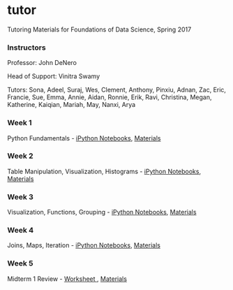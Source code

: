 # tutor
Tutoring Materials for Foundations of Data Science, Spring 2017

### Instructors
Professor: John DeNero

Head of Support: Vinitra Swamy

Tutors: Sona, Adeel, Suraj, Wes, Clement, Anthony, Pinxiu, Adnan, Zac, Eric, Francie, Sue, Emma, Annie, Aidan, Ronnie, Erik, Ravi, Christina, Megan, Katherine, Kaiqian, Mariah, May, Nanxi, Arya

### Week 1
Python Fundamentals - <a href="http://datahub.berkeley.edu/user-redirect/interact?repo=data8assets&branch=gh-pages&path=materials/sp17/tutor/Week1"> iPython Notebooks</a>, <a href="https://github.com/data-8/tutor/tree/master/Week1"> Materials</a>

### Week 2
Table Manipulation, Visualization, Histograms - <a href="http://datahub.berkeley.edu/user-redirect/interact?repo=data8assets&branch=gh-pages&path=materials/sp17/tutor/Week2"> iPython Notebooks</a>, <a href="https://github.com/data-8/tutor/tree/master/Week2"> Materials</a>

### Week 3
Visualization, Functions, Grouping - <a href="http://datahub.berkeley.edu/user-redirect/interact?repo=data8assets&branch=gh-pages&path=materials/sp17/tutor/Week3"> iPython Notebooks</a>, <a href="https://github.com/data-8/tutor/tree/master/Week3"> Materials</a>

### Week 4
Joins, Maps, Iteration - <a href="http://datahub.berkeley.edu/user-redirect/interact?repo=data8assets&branch=gh-pages&path=materials/sp17/tutor/Week4"> iPython Notebooks</a>, <a href="https://github.com/data-8/tutor/tree/master/Week4"> Materials</a>

### Week 5
Midterm 1 Review - <a href= "https://github.com/data-8/tutor/blob/master/Week5/Midterm1ReviewWorksheet.pdf"> Worksheet </a>, <a href="https://github.com/data-8/tutor/tree/master/Week5"> Materials</a>
